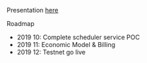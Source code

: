 Presentation
[here](trust-fund.pdf)

Roadmap

* 2019 10: Complete scheduler service POC 
* 2019 11: Economic Model & Billing
* 2019 12: Testnet go live


